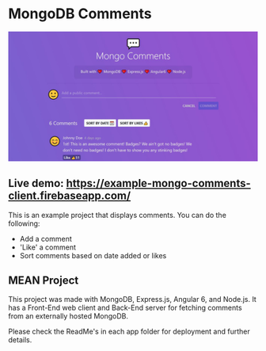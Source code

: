 # MongoDB Comments

![Preview](https://github.com/dieharders/example-mongo-comments/blob/master/preview.jpg)

## Live demo: https://example-mongo-comments-client.firebaseapp.com/

This is an example project that displays comments. You can do the following:

- Add a comment
- 'Like' a comment
- Sort comments based on date added or likes

## MEAN Project

This project was made with MongoDB, Express.js, Angular 6, and Node.js. It has a Front-End web client and Back-End server for fetching comments from an externally hosted MongoDB.

Please check the ReadMe's in each app folder for deployment and further details.